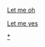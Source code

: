<a href="/124.0.0.1:1234" target='_blank'>Let me oh</a>

<a href="/127.0.0.1:1234" target='_blank'>Let me yes</a>

<a href="/CNAME" target='_blank'>*</a>
